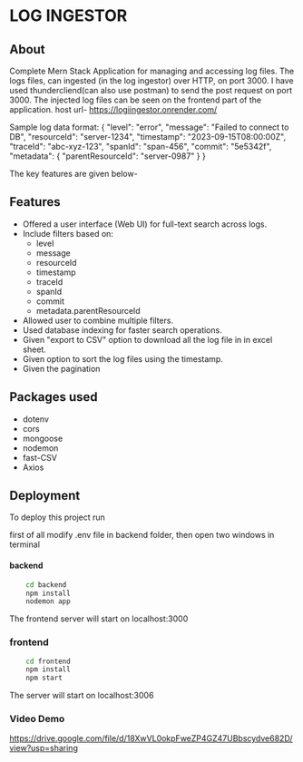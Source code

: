 # LOG INGESTOR






## About

Complete Mern Stack Application for managing and accessing log files. The logs files, can ingested (in the log ingestor) over HTTP, on port 3000. I have used thundercliend(can also use postman) to send the post request on port 3000. The injected log files can be seen on the frontend part of the application. 
host url- https://logiingestor.onrender.com/

Sample log data format:
{
	"level": "error",
	"message": "Failed to connect to DB",
    	"resourceId": "server-1234",
	"timestamp": "2023-09-15T08:00:00Z",
	"traceId": "abc-xyz-123",
    	"spanId": "span-456",
    	"commit": "5e5342f",
    	"metadata": {
        "parentResourceId": "server-0987"
    }
}


The key features are given below-

## Features

- Offered a user interface (Web UI) for full-text search across logs.
- Include filters based on:
    - level
    - message
    - resourceId
    - timestamp
    - traceId
    - spanId
    - commit
    - metadata.parentResourceId
- Allowed user to combine multiple filters.
- Used database indexing for faster search operations.
- Given "export to CSV" option to download all the log file in in excel sheet.
- Given option to sort the log files using the timestamp.
- Given the pagination

## Packages used 

- dotenv
- cors
- mongoose
- nodemon
- fast-CSV
- Axios

## Deployment

To deploy this project run

first of all modify .env file in backend folder, then open two windows in terminal

#### backend
```bash
    cd backend
    npm install
    nodemon app

```
The frontend server will start on localhost:3000

### frontend 
```bash
    cd frontend
    npm install
    npm start
```
The server will start on localhost:3006

### Video Demo 
https://drive.google.com/file/d/18XwVL0okpFweZP4GZ47UBbscydve682D/view?usp=sharing
